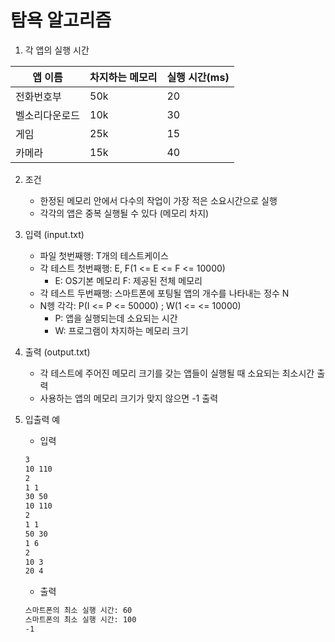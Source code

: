 # 탐욕 알고리즘


1. 각 앱의 실행 시간

|앱 이름|차지하는 메모리|실행 시간(ms)|
|---|---|---|
|전화번호부|50k|20|
|벨소리다운로드|10k|30|
|게임|25k|15|
|카메라|15k|40|

2. 조건  
    - 한정된 메모리 안에서 다수의 작업이 가장 적은 소요시간으로 실행
    - 각각의 앱은 중복 실행될 수 있다 (메모리 차지)

3. 입력 (input.txt)
    - 파일 첫번째행: T개의 테스트케이스
    - 각 테스트 첫번째행: E, F(1 <= E <= F <= 10000)
        - E: OS기본 메모리 F: 제공된 전체 메모리  
    - 각 테스트 두번째행: 스마트폰에 포팅될 앱의 개수를 나타내는 정수 N
    - N헹 각각: P(I <= P <= 50000) ; W(1 <= <= 10000)
        - P: 앱을 실행되는데 소요되는 시간
        - W: 프로그램이 차지하는 메모리 크기
    
    
4. 출력 (output.txt)
    - 각 테스트에 주어진 메모리 크기를 갖는 앱들이 실행될 때 소요되는 최소시간 출력
    - 사용하는 앱의 메모리 크기가 맞지 않으면 -1 출력


5. 입출력 예
    - 입력

	```txt
	3
	10 110
	2
	1 1
	30 50
	10 110
	2
	1 1
	50 30
	1 6
	2
	10 3
	20 4
	```

    - 출력

	```txt
	스마트폰의 최소 실행 시간: 60
	스마트폰의 최소 실행 시간: 100
	-1
	```